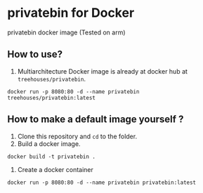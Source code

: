 # privatebin for Docker

privatebin docker image (Tested on arm)

## How to use?

1. Multiarchitecture Docker image is already at docker hub at `treehouses/privatebin`. 

```
docker run -p 8080:80 -d --name privatebin treehouses/privatebin:latest
```

## How to make a default image yourself ?

1. Clone this repository and `cd` to the folder.
1. Build a docker image.
```
docker build -t privatebin .
```
1. Create a docker container
```
docker run -p 8080:80 -d --name privatebin privatebin:latest
```
